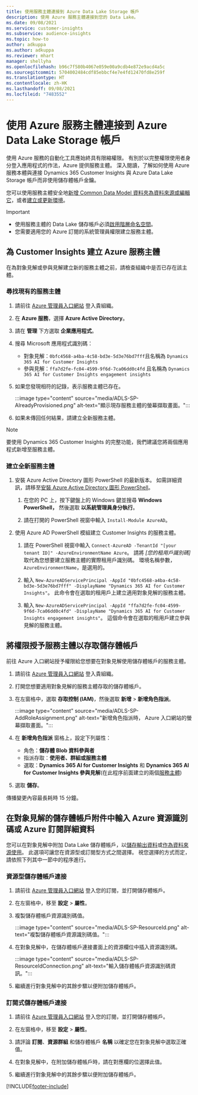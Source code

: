 ```yaml
---
title: 使用服務主體連接到 Azure Data Lake Storage 帳戶
description: 使用 Azure 服務主體連接到您的 Data Lake。
ms.date: 09/08/2021
ms.service: customer-insights
ms.subservice: audience-insights
ms.topic: how-to
author: adkuppa
ms.author: adkuppa
ms.reviewer: mhart
manager: shellyha
ms.openlocfilehash: b96c7f580b4067e059e00a9cdb4e872e9acd4a5c
ms.sourcegitcommit: 5704002484cdf85ebbcf4e7e4fd12470fd8e259f
ms.translationtype: HT
ms.contentlocale: zh-HK
ms.lasthandoff: 09/08/2021
ms.locfileid: "7483552"
---
```

# <a name="connect-to-an-azure-data-lake-storage-account-by-using-an-azure-service-principal"></a>使用 Azure 服務主體連接到 Azure Data Lake Storage 帳戶

使用 Azure 服務的自動化工具應始終具有限縮權限。 有別於以完整權限使用者身分登入應用程式的作法，Azure 提供服務主體。 深入閱讀，了解如何使用 Azure 服務本體與連接 Dynamics 365 Customer Insights 與 Azure Data Lake Storage 帳戶而非使用儲存體帳戶金鑰。 

您可以使用服務主體安全地[新增 Common Data Model 資料夾為資料來源或編輯它](connect-common-data-model.md)，或者[建立或更新環境](get-started-paid.md)。

> [!IMPORTANT]
> - 使用服務主體的 Data Lake 儲存帳戶必須[啟用階層命名空間](/azure/storage/blobs/data-lake-storage-namespace)。
> - 您需要適用您的 Azure 訂閱的系統管理員權限建立服務主體。

## <a name="create-an-azure-service-principal-for-customer-insights"></a>為 Customer Insights 建立 Azure 服務主體

在為對象見解或參與見解建立新的服務主體之前，請檢查組織中是否已存在該主體。

### <a name="look-for-an-existing-service-principal"></a>尋找現有的服務主體

1. 請前往 [Azure 管理員入口網站](https://portal.azure.com) 登入貴組織。

2. 在 **Azure 服務**，選擇 **Azure Active Directory**。

3. 請在 **管理** 下方選取 **企業應用程式**。

4. 搜尋 Microsoft 應用程式識別碼：
   - 對象見解：`0bfc4568-a4ba-4c58-bd3e-5d3e76bd7fff`且名稱為 `Dynamics 365 AI for Customer Insights`
   - 參與見解：`ffa7d2fe-fc04-4599-9f6d-7ca06dd0c4fd` 且名稱為 `Dynamics 365 AI for Customer Insights engagement insights`

5. 如果您發現相符的記錄，表示服務主體已存在。 
   
   :::image type="content" source="media/ADLS-SP-AlreadyProvisioned.png" alt-text="顯示現存服務主體的螢幕擷取畫面。":::
   
6. 如果未傳回任何結果，請建立全新服務主體。

>[!NOTE]
>要使用 Dynamics 365 Customer Insights 的完整功能，我們建議您將兩個應用程式新增至服務主體。

### <a name="create-a-new-service-principal"></a>建立全新服務主體

1. 安裝 Azure Active Directory 圖形 PowerShell 的最新版本。 如需詳細資訊，請移至[安裝 Azure Active Directory 圖形 PowerShell](/powershell/azure/active-directory/install-adv2)。

   1. 在您的 PC 上，按下鍵盤上的 Windows 鍵並搜尋 **Windows PowerShell，** 然後選取 **以系統管理員身分執行**。
   
   1. 請在打開的 PowerShell 視窗中輸入 `Install-Module AzureAD`。

2. 使用 Azure AD PowerShell 模組建立 Customer Insights 的服務主體。

   1. 請在 PowerShell 視窗中輸入 `Connect-AzureAD -TenantId "[your tenant ID]" -AzureEnvironmentName Azure`。 請將 *[您的租用戶識別碼]* 取代為您想要建立服務主體的實際租用戶識別碼。 環境名稱參數，`AzureEnvironmentName`，是選用的。
  
   1. 輸入 `New-AzureADServicePrincipal -AppId "0bfc4568-a4ba-4c58-bd3e-5d3e76bd7fff" -DisplayName "Dynamics 365 AI for Customer Insights"`。 此命令會在選取的租用戶上建立適用對象見解的服務主體。 

   1. 輸入 `New-AzureADServicePrincipal -AppId "ffa7d2fe-fc04-4599-9f6d-7ca06dd0c4fd" -DisplayName "Dynamics 365 AI for Customer Insights engagement insights"`。 這個命令會在選取的租用戶建立參與見解的服務主體。

## <a name="grant-permissions-to-the-service-principal-to-access-the-storage-account"></a>將權限授予服務主體以存取儲存體帳戶

前往 Azure 入口網站授予權限給您想要在對象見解使用儲存體帳戶的服務主體。

1. 請前往 [Azure 管理員入口網站](https://portal.azure.com) 登入貴組織。

1. 打開您想要適用對象見解的服務主體存取的儲存體帳戶。

1. 在左窗格中，選取 **存取控制 (IAM)**，然後選取 **新增** > **新增角色指派**。

   :::image type="content" source="media/ADLS-SP-AddRoleAssignment.png" alt-text="新增角色指派時， Azure 入口網站的螢幕擷取畫面。":::

1. 在 **新增角色指派** 窗格上，設定下列屬性：
   - 角色：**儲存體 Blob 資料參與者**
   - 指派存取：**使用者、群組或服務主體**
   - 選取：**Dynamics 365 AI for Customer Insights** 和 **Dynamics 365 AI for Customer Insights 參與見解**(在此程序前面建立的兩個[服務主體](#create-a-new-service-principal))

1.  選取 **儲存**。

傳播變更內容最長耗時 15 分鐘。

## <a name="enter-the-azure-resource-id-or-the-azure-subscription-details-in-the-storage-account-attachment-to-audience-insights"></a>在對象見解的儲存體帳戶附件中輸入 Azure 資源識別碼或 Azure 訂閱詳細資料

您可以在對象見解中附加 Data Lake 儲存體帳戶，以[儲存輸出資料](manage-environments.md)或[作為資料來源使用](connect-common-data-service-lake.md)。 此選項可讓您在資源型或訂閱型方式之間選擇。 視您選擇的方式而定，請依照下列其中一節中的程序進行。

### <a name="resource-based-storage-account-connection"></a>資源型儲存體帳戶連接

1. 請前往 [Azure 管理員入口網站](https://portal.azure.com) 登入您的訂閱，並打開儲存體帳戶。

1. 在左窗格中，移至 **設定** > **屬性**。

1. 複製儲存體帳戶資源識別碼值。

   :::image type="content" source="media/ADLS-SP-ResourceId.png" alt-text="複製儲存體帳戶資源識別碼值。":::

1. 在對象見解中，在儲存體帳戶連接畫面上的資源欄位中插入資源識別碼。

   :::image type="content" source="media/ADLS-SP-ResourceIdConnection.png" alt-text="輸入儲存體帳戶資源識別碼資訊。":::   

1. 繼續進行對象見解中的其餘步驟以便附加儲存體帳戶。

### <a name="subscription-based-storage-account-connection"></a>訂閱式儲存體帳戶連接

1. 請前往 [Azure 管理員入口網站](https://portal.azure.com) 登入您的訂閱，並打開儲存體帳戶。

1. 在左窗格中，移至 **設定** > **屬性**。

1. 請評論 **訂閱**、**資源群組** 和儲存體帳戶 **名稱** 以確定您在對象見解中選取正確值。

1. 在對象見解中，在附加儲存體帳戶時，請在對應欄的位選擇此值。

1. 繼續進行對象見解中的其餘步驟以便附加儲存體帳戶。


[!INCLUDE[footer-include](../includes/footer-banner.md)]
